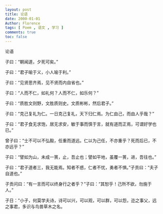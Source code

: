 ```yaml
---
layout: post
title: 论语
date: 2000-01-01
Author: Florence
tags: [ Poem , 语文 , 学习 ]
comments: true
toc: false
---
```


论语

<!-- more -->

子曰：“朝闻道，夕死可矣。”

子曰：“君子喻于义，小人喻于利。”

子曰：“见贤思齐焉，见不贤而内自省也。”

子曰：“人而不仁，如礼何？人而不仁，如乐何？”

子曰：“质胜文则野，文胜质则史。文质彬彬，然后君子。”

子曰：“克己复礼为仁。一日克己复礼，天下归仁焉。为仁由己，而由人乎哉？”

子曰：“君子食无求饱，居无求安，敏于事而慎于言，就有道而正焉，可谓好学也已。”

曾子曰：“士不可以不弘毅，任重而道远。仁以为己任，不亦重乎？死而后已，不亦远乎？”

子曰：“譬如为山，未成一篑，止，吾止也；譬如平地，虽覆一篑，进，吾往也。”

子曰：“君子道者三，我无能焉。知者不惑，仁者不忧，勇者不惧。”子贡曰：“夫子自道也。”

子贡问曰：“有一言而可以终身行之者乎？”子曰：“其恕乎！己所不欲，勿施于人。”

子日："小子，何莫学夫诗，诗可以兴，可以观，可以群，可以怨，迩之事父，远之事君，多识与鸟兽草木之名。
